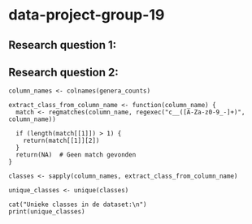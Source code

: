 # data-project-group-19

## Research question 1:





## Research question 2:


```{r}
column_names <- colnames(genera_counts)

extract_class_from_column_name <- function(column_name) {
  match <- regmatches(column_name, regexec("c__([A-Za-z0-9_-]+)", column_name))
  
  if (length(match[[1]]) > 1) {
    return(match[[1]][2])  
  }
  return(NA)  # Geen match gevonden
}

classes <- sapply(column_names, extract_class_from_column_name)

unique_classes <- unique(classes)

cat("Unieke classes in de dataset:\n")
print(unique_classes)
```
